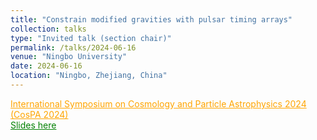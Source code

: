 ```yaml
---
title: "Constrain modified gravities with pulsar timing arrays"
collection: talks
type: "Invited talk (section chair)"
permalink: /talks/2024-06-16
venue: "Ningbo University"
date: 2024-06-16
location: "Ningbo, Zhejiang, China"
---
```

<a href="https://indico.itp.ac.cn/event/198/overview" style="color: orange; text-decoration: underline;">International Symposium on Cosmology and Particle Astrophysics 2024 (CosPA 2024)</a>\
<a href="./slides/2024-06-16.pdf" style="color: green; text-decoration: underline;">Slides here</a>
